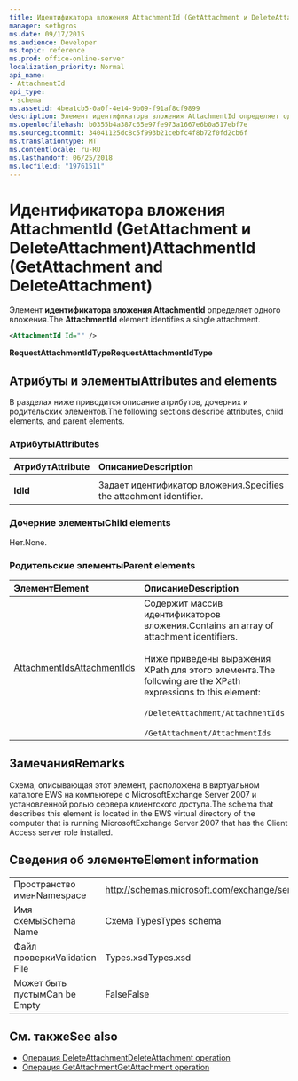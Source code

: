 ```yaml
---
title: Идентификатора вложения AttachmentId (GetAttachment и DeleteAttachment)
manager: sethgros
ms.date: 09/17/2015
ms.audience: Developer
ms.topic: reference
ms.prod: office-online-server
localization_priority: Normal
api_name:
- AttachmentId
api_type:
- schema
ms.assetid: 4bea1cb5-0a0f-4e14-9b09-f91af8cf9899
description: Элемент идентификатора вложения AttachmentId определяет одного вложения.
ms.openlocfilehash: b0355b4a387c65e97fe973a1667e6b0a517ebf7e
ms.sourcegitcommit: 34041125dc8c5f993b21cebfc4f8b72f0fd2cb6f
ms.translationtype: MT
ms.contentlocale: ru-RU
ms.lasthandoff: 06/25/2018
ms.locfileid: "19761511"
---
```

# <a name="attachmentid-getattachment-and-deleteattachment"></a><span data-ttu-id="3be00-103">Идентификатора вложения AttachmentId (GetAttachment и DeleteAttachment)</span><span class="sxs-lookup"><span data-stu-id="3be00-103">AttachmentId (GetAttachment and DeleteAttachment)</span></span>

<span data-ttu-id="3be00-104">Элемент **идентификатора вложения AttachmentId** определяет одного вложения.</span><span class="sxs-lookup"><span data-stu-id="3be00-104">The **AttachmentId** element identifies a single attachment.</span></span> 
  
```xml
<AttachmentId Id="" />
```

 <span data-ttu-id="3be00-105">**RequestAttachmentIdType**</span><span class="sxs-lookup"><span data-stu-id="3be00-105">**RequestAttachmentIdType**</span></span>
## <a name="attributes-and-elements"></a><span data-ttu-id="3be00-106">Атрибуты и элементы</span><span class="sxs-lookup"><span data-stu-id="3be00-106">Attributes and elements</span></span>

<span data-ttu-id="3be00-107">В разделах ниже приводится описание атрибутов, дочерних и родительских элементов.</span><span class="sxs-lookup"><span data-stu-id="3be00-107">The following sections describe attributes, child elements, and parent elements.</span></span>
  
### <a name="attributes"></a><span data-ttu-id="3be00-108">Атрибуты</span><span class="sxs-lookup"><span data-stu-id="3be00-108">Attributes</span></span>

|<span data-ttu-id="3be00-109">**Атрибут**</span><span class="sxs-lookup"><span data-stu-id="3be00-109">**Attribute**</span></span>|<span data-ttu-id="3be00-110">**Описание**</span><span class="sxs-lookup"><span data-stu-id="3be00-110">**Description**</span></span>|
|:-----|:-----|
|<span data-ttu-id="3be00-111">
  **Id**</span><span class="sxs-lookup"><span data-stu-id="3be00-111">**Id**</span></span> <br/> |<span data-ttu-id="3be00-112">Задает идентификатор вложения.</span><span class="sxs-lookup"><span data-stu-id="3be00-112">Specifies the attachment identifier.</span></span>  <br/> |
   
### <a name="child-elements"></a><span data-ttu-id="3be00-113">Дочерние элементы</span><span class="sxs-lookup"><span data-stu-id="3be00-113">Child elements</span></span>

<span data-ttu-id="3be00-114">Нет.</span><span class="sxs-lookup"><span data-stu-id="3be00-114">None.</span></span>
  
### <a name="parent-elements"></a><span data-ttu-id="3be00-115">Родительские элементы</span><span class="sxs-lookup"><span data-stu-id="3be00-115">Parent elements</span></span>

|<span data-ttu-id="3be00-116">**Элемент**</span><span class="sxs-lookup"><span data-stu-id="3be00-116">**Element**</span></span>|<span data-ttu-id="3be00-117">**Описание**</span><span class="sxs-lookup"><span data-stu-id="3be00-117">**Description**</span></span>|
|:-----|:-----|
|[<span data-ttu-id="3be00-118">AttachmentIds</span><span class="sxs-lookup"><span data-stu-id="3be00-118">AttachmentIds</span></span>](attachmentids.md) <br/> | <span data-ttu-id="3be00-119">Содержит массив идентификаторов вложения.</span><span class="sxs-lookup"><span data-stu-id="3be00-119">Contains an array of attachment identifiers.</span></span><br/><br/>  <span data-ttu-id="3be00-120">Ниже приведены выражения XPath для этого элемента.</span><span class="sxs-lookup"><span data-stu-id="3be00-120">The following are the XPath expressions to this element:</span></span><br/><br/>`/DeleteAttachment/AttachmentIds`<br/><br/>`/GetAttachment/AttachmentIds` <br/> |
   
## <a name="remarks"></a><span data-ttu-id="3be00-121">Замечания</span><span class="sxs-lookup"><span data-stu-id="3be00-121">Remarks</span></span>

<span data-ttu-id="3be00-122">Схема, описывающая этот элемент, расположена в виртуальном каталоге EWS на компьютере с MicrosoftExchange Server 2007 и установленной ролью сервера клиентского доступа.</span><span class="sxs-lookup"><span data-stu-id="3be00-122">The schema that describes this element is located in the EWS virtual directory of the computer that is running MicrosoftExchange Server 2007 that has the Client Access server role installed.</span></span>
  
## <a name="element-information"></a><span data-ttu-id="3be00-123">Сведения об элементе</span><span class="sxs-lookup"><span data-stu-id="3be00-123">Element information</span></span>

|||
|:-----|:-----|
|<span data-ttu-id="3be00-124">Пространство имен</span><span class="sxs-lookup"><span data-stu-id="3be00-124">Namespace</span></span>  <br/> |http://schemas.microsoft.com/exchange/services/2006/types  <br/> |
|<span data-ttu-id="3be00-125">Имя схемы</span><span class="sxs-lookup"><span data-stu-id="3be00-125">Schema Name</span></span>  <br/> |<span data-ttu-id="3be00-126">Схема Types</span><span class="sxs-lookup"><span data-stu-id="3be00-126">Types schema</span></span>  <br/> |
|<span data-ttu-id="3be00-127">Файл проверки</span><span class="sxs-lookup"><span data-stu-id="3be00-127">Validation File</span></span>  <br/> |<span data-ttu-id="3be00-128">Types.xsd</span><span class="sxs-lookup"><span data-stu-id="3be00-128">Types.xsd</span></span>  <br/> |
|<span data-ttu-id="3be00-129">Может быть пустым</span><span class="sxs-lookup"><span data-stu-id="3be00-129">Can be Empty</span></span>  <br/> |<span data-ttu-id="3be00-130">False</span><span class="sxs-lookup"><span data-stu-id="3be00-130">False</span></span>  <br/> |
   
## <a name="see-also"></a><span data-ttu-id="3be00-131">См. также</span><span class="sxs-lookup"><span data-stu-id="3be00-131">See also</span></span>

- [<span data-ttu-id="3be00-132">Операция DeleteAttachment</span><span class="sxs-lookup"><span data-stu-id="3be00-132">DeleteAttachment operation</span></span>](deleteattachment-operation.md)
- [<span data-ttu-id="3be00-133">Операция GetAttachment</span><span class="sxs-lookup"><span data-stu-id="3be00-133">GetAttachment operation</span></span>](getattachment-operation.md)

